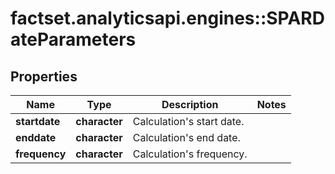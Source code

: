 # factset.analyticsapi.engines::SPARDateParameters

## Properties
Name | Type | Description | Notes
------------ | ------------- | ------------- | -------------
**startdate** | **character** | Calculation&#39;s start date. | 
**enddate** | **character** | Calculation&#39;s end date. | 
**frequency** | **character** | Calculation&#39;s frequency. | 


